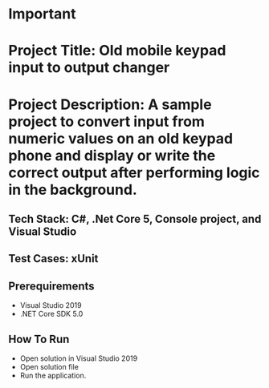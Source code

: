 # Important 

# Project Title: Old mobile keypad input to output changer

# Project Description: A sample project to convert input from numeric values on an old keypad phone and display or write the correct output after performing logic in the background.

## Tech Stack: C#, .Net Core 5, Console project, and Visual Studio 
## Test Cases: xUnit


## Prerequirements

* Visual Studio 2019
* .NET Core SDK 5.0

## How To Run

* Open solution in Visual Studio 2019
* Open solution file
* Run the application.

